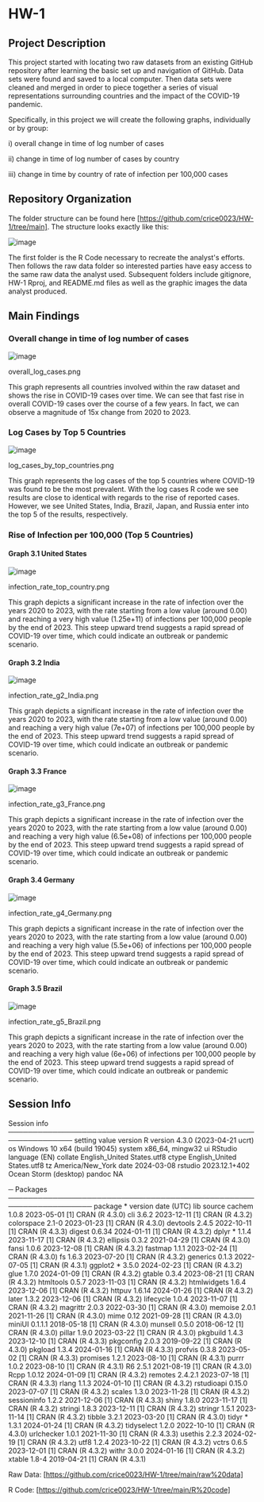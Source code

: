 # HW-1
## Project Description
This project started with locating two raw datasets from an existing GitHub repository after learning the basic set up and navigation of GitHub. Data sets were found and saved to a local computer. Then data sets were cleaned and merged in order to piece together a series of visual representations surrounding countries and the impact of the COVID-19 pandemic. 

Specifically, in this project we will create the following graphs, individually or by group: 

i) overall change in time of log number of cases

ii) change in time of log number of cases by country

iii) change in time by country of rate of infection per 100,000 cases

##  Repository Organization
The folder structure can be found here [https://github.com/crice0023/HW-1/tree/main].
The structure looks exactly like this: 

![image](https://github.com/crice0023/HW-1/assets/161267590/e8fbabc2-2acf-4560-bdbc-779c1216127d)

The first folder is the R Code necessary to recreate the analyst's efforts. Then follows the raw data folder so interested parties have easy access to the same raw data the analyst used. 
Subsequent folders include gitignore, HW-1 Rproj, and README.md files as well as the graphic images the data analyst produced. 

## Main Findings

### Overall change in time of log number of cases

![image](https://github.com/crice0023/HW-1/assets/161267590/53a445a1-80d1-4f01-8cd1-6eed9caf50b5)

overall_log_cases.png

This graph represents all countries involved within the raw dataset and shows the rise in COVID-19 cases over time. We can see that fast rise in overall COVID-19 cases over the course of a few years. In fact, we can observe a magnitude of 15x change from 2020 to 2023. 

### Log Cases by Top 5 Countries

![image](https://github.com/crice0023/HW-1/assets/161267590/563785c9-4edb-4746-8f1b-469650978d53)

log_cases_by_top_countries.png

This graph represents the log cases of the top 5 countries where COVID-19 was found to be the most prevalent. With the log cases R code we see results are close to identical with regards to the rise of reported cases. However, we see United States, India, Brazil, Japan, and Russia enter into the top 5 of the results, respectively. 

### Rise of Infection per 100,000 (Top 5 Countries)
#### Graph 3.1 United States

![image](https://github.com/crice0023/HW-1/assets/161267590/2150c283-8ec5-4092-b005-ccceb5da9e17)

infection_rate_top_country.png

This graph depicts a significant increase in the rate of infection over the years 2020 to 2023, with the rate starting from a low value (around 0.00) and reaching a very high value (1.25e+11) of infections per 100,000 people by the end of 2023. This steep upward trend suggests a rapid spread of COVID-19 over time, which could indicate an outbreak or pandemic scenario. 

#### Graph 3.2 India

![image](https://github.com/crice0023/HW-1/assets/161267590/7c7b7698-a799-46ef-b95f-facbc83a42fd)

infection_rate_g2_India.png

This graph depicts a significant increase in the rate of infection over the years 2020 to 2023, with the rate starting from a low value (around 0.00) and reaching a very high value (7e+07) of infections per 100,000 people by the end of 2023. This steep upward trend suggests a rapid spread of COVID-19 over time, which could indicate an outbreak or pandemic scenario.

#### Graph 3.3 France

![image](https://github.com/crice0023/HW-1/assets/161267590/7adb1a79-3227-47ac-93f1-d02c516bb1ac)

infection_rate_g3_France.png

This graph depicts a significant increase in the rate of infection over the years 2020 to 2023, with the rate starting from a low value (around 0.00) and reaching a very high value (6.5e+08) of infections per 100,000 people by the end of 2023. This steep upward trend suggests a rapid spread of COVID-19 over time, which could indicate an outbreak or pandemic scenario.

#### Graph 3.4 Germany

![image](https://github.com/crice0023/HW-1/assets/161267590/fd5d655d-56e0-4892-8fef-e071021634c9)

infection_rate_g4_Germany.png

This graph depicts a significant increase in the rate of infection over the years 2020 to 2023, with the rate starting from a low value (around 0.00) and reaching a very high value (5.5e+06) of infections per 100,000 people by the end of 2023. This steep upward trend suggests a rapid spread of COVID-19 over time, which could indicate an outbreak or pandemic scenario.

#### Graph 3.5 Brazil

![image](https://github.com/crice0023/HW-1/assets/161267590/8938561a-b0cc-4aeb-a47b-a406748f6c49)

infection_rate_g5_Brazil.png

This graph depicts a significant increase in the rate of infection over the years 2020 to 2023, with the rate starting from a low value (around 0.00) and reaching a very high value (6e+06) of infections per 100,000 people by the end of 2023. This steep upward trend suggests a rapid spread of COVID-19 over time, which could indicate an outbreak or pandemic scenario.

## Session Info

Session info ───────────────────────────────────────────────────────────────
 setting  value
 version  R version 4.3.0 (2023-04-21 ucrt)
 os       Windows 10 x64 (build 19045)
 system   x86_64, mingw32
 ui       RStudio
 language (EN)
 collate  English_United States.utf8
 ctype    English_United States.utf8
 tz       America/New_York
 date     2024-03-08
 rstudio  2023.12.1+402 Ocean Storm (desktop)
 pandoc   NA

─ Packages ───────────────────────────────────────────────────────────────────
 package     * version date (UTC) lib source
 cachem        1.0.8   2023-05-01 [1] CRAN (R 4.3.0)
 cli           3.6.2   2023-12-11 [1] CRAN (R 4.3.2)
 colorspace    2.1-0   2023-01-23 [1] CRAN (R 4.3.0)
 devtools      2.4.5   2022-10-11 [1] CRAN (R 4.3.3)
 digest        0.6.34  2024-01-11 [1] CRAN (R 4.3.2)
 dplyr       * 1.1.4   2023-11-17 [1] CRAN (R 4.3.2)
 ellipsis      0.3.2   2021-04-29 [1] CRAN (R 4.3.0)
 fansi         1.0.6   2023-12-08 [1] CRAN (R 4.3.2)
 fastmap       1.1.1   2023-02-24 [1] CRAN (R 4.3.0)
 fs            1.6.3   2023-07-20 [1] CRAN (R 4.3.2)
 generics      0.1.3   2022-07-05 [1] CRAN (R 4.3.1)
 ggplot2     * 3.5.0   2024-02-23 [1] CRAN (R 4.3.2)
 glue          1.7.0   2024-01-09 [1] CRAN (R 4.3.2)
 gtable        0.3.4   2023-08-21 [1] CRAN (R 4.3.2)
 htmltools     0.5.7   2023-11-03 [1] CRAN (R 4.3.2)
 htmlwidgets   1.6.4   2023-12-06 [1] CRAN (R 4.3.2)
 httpuv        1.6.14  2024-01-26 [1] CRAN (R 4.3.2)
 later         1.3.2   2023-12-06 [1] CRAN (R 4.3.2)
 lifecycle     1.0.4   2023-11-07 [1] CRAN (R 4.3.2)
 magrittr      2.0.3   2022-03-30 [1] CRAN (R 4.3.0)
 memoise       2.0.1   2021-11-26 [1] CRAN (R 4.3.0)
 mime          0.12    2021-09-28 [1] CRAN (R 4.3.0)
 miniUI        0.1.1.1 2018-05-18 [1] CRAN (R 4.3.0)
 munsell       0.5.0   2018-06-12 [1] CRAN (R 4.3.0)
 pillar        1.9.0   2023-03-22 [1] CRAN (R 4.3.0)
 pkgbuild      1.4.3   2023-12-10 [1] CRAN (R 4.3.3)
 pkgconfig     2.0.3   2019-09-22 [1] CRAN (R 4.3.0)
 pkgload       1.3.4   2024-01-16 [1] CRAN (R 4.3.3)
 profvis       0.3.8   2023-05-02 [1] CRAN (R 4.3.3)
 promises      1.2.1   2023-08-10 [1] CRAN (R 4.3.1)
 purrr         1.0.2   2023-08-10 [1] CRAN (R 4.3.1)
 R6            2.5.1   2021-08-19 [1] CRAN (R 4.3.0)
 Rcpp          1.0.12  2024-01-09 [1] CRAN (R 4.3.2)
 remotes       2.4.2.1 2023-07-18 [1] CRAN (R 4.3.3)
 rlang         1.1.3   2024-01-10 [1] CRAN (R 4.3.2)
 rstudioapi    0.15.0  2023-07-07 [1] CRAN (R 4.3.2)
 scales        1.3.0   2023-11-28 [1] CRAN (R 4.3.2)
 sessioninfo   1.2.2   2021-12-06 [1] CRAN (R 4.3.3)
 shiny         1.8.0   2023-11-17 [1] CRAN (R 4.3.2)
 stringi       1.8.3   2023-12-11 [1] CRAN (R 4.3.2)
 stringr       1.5.1   2023-11-14 [1] CRAN (R 4.3.2)
 tibble        3.2.1   2023-03-20 [1] CRAN (R 4.3.0)
 tidyr       * 1.3.1   2024-01-24 [1] CRAN (R 4.3.2)
 tidyselect    1.2.0   2022-10-10 [1] CRAN (R 4.3.0)
 urlchecker    1.0.1   2021-11-30 [1] CRAN (R 4.3.3)
 usethis       2.2.3   2024-02-19 [1] CRAN (R 4.3.2)
 utf8          1.2.4   2023-10-22 [1] CRAN (R 4.3.2)
 vctrs         0.6.5   2023-12-01 [1] CRAN (R 4.3.2)
 withr         3.0.0   2024-01-16 [1] CRAN (R 4.3.2)
 xtable        1.8-4   2019-04-21 [1] CRAN (R 4.3.1) 

Raw Data: [https://github.com/crice0023/HW-1/tree/main/raw%20data]

R Code: [https://github.com/crice0023/HW-1/tree/main/R%20code]
